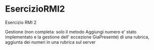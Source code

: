 # EsercizioRMI2
Esercizio RMI 2

Gestione (non completa: solo il metodo Aggiungi numero e' stato implementato e la gestione dell' eccezione GiaPresente) di una rubrica, aggiunta dei numeri in una rubrica sul server 
